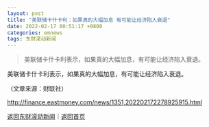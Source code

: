 ```yaml
---
layout: post
title: "美联储卡什卡利：如果真的大幅加息 有可能让经济陷入衰退"
date: 2022-02-17 00:51:17 +0800
categories: emnews
tags: 东财滚动新闻
---
```

> 美联储卡什卡利表示，如果真的大幅加息，有可能让经济陷入衰退。

<p>美联储卡什卡利表示，如果真的大幅加息，有可能让经济陷入衰退。</p><p class="em_media">（文章来源：财联社）</p>

<http://finance.eastmoney.com/news/1351,202202172278925915.html>

[返回东财滚动新闻](//finews.withounder.com/emnews/)｜[返回首页](//finews.withounder.com/)